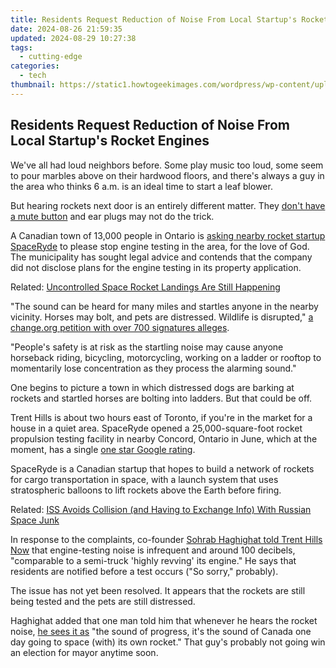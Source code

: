 ```yaml
---
title: Residents Request Reduction of Noise From Local Startup's Rocket Engines
date: 2024-08-26 21:59:35
updated: 2024-08-29 10:27:38
tags:
  - cutting-edge
categories:
  - tech
thumbnail: https://static1.howtogeekimages.com/wordpress/wp-content/uploads/2022/11/imageedit_1_4921471453.jpg
---
```


## Residents Request Reduction of Noise From Local Startup's Rocket Engines

We've all had loud neighbors before. Some play music too loud, some seem to pour marbles above on their hardwood floors, and there's always a guy in the area who thinks 6 a.m. is an ideal time to start a leaf blower.

 But hearing rockets next door is an entirely different matter. They [don't have a mute button](https://change-location.techidaily.com/how-to-use-life360-on-windows-pc-for-apple-iphone-14-pro-drfone-by-drfone-virtual-ios/) and ear plugs may not do the trick.

 A Canadian town of 13,000 people in Ontario is [asking nearby rocket startup SpaceRyde](https://www.space.com/canadian-town-asks-spaceryde-stop-rocket-engine-tests) to please stop engine testing in the area, for the love of God. The municipality has sought legal advice and contends that the company did not disclose plans for the engine testing in its property application.

Related: [Uncontrolled Space Rocket Landings Are Still Happening](https://facebook-video-share.techidaily.com/updated-in-2024-dominate-the-scene-the-best-hashtag-tactics-for-youtube-gamers/) 

 "The sound can be heard for many miles and startles anyone in the nearby vicinity. Horses may bolt, and pets are distressed. Wildlife is disrupted," [a change.org petition with over 700 signatures alleges](https://www.change.org/p/stop-the-rocket-engine-testing-in-trent-hills).

 "People's safety is at risk as the startling noise may cause anyone horseback riding, bicycling, motorcycling, working on a ladder or rooftop to momentarily lose concentration as they process the alarming sound."

 One begins to picture a town in which distressed dogs are barking at rockets and startled horses are bolting into ladders. But that could be off.

 Trent Hills is about two hours east of Toronto, if you're in the market for a house in a quiet area. SpaceRyde opened a 25,000-square-foot rocket propulsion testing facility in nearby Concord, Ontario in June, which at the moment, has a single [one star Google rating](https://www.google.com/search?q=spaceryde+concord&rlz=1C1VDKB%5FenUS1021US1021&oq=spaceryde+concord&aqs=chrome..69i57j33i160l4.5459j0j7&sourceid=chrome&ie=UTF-8#lrd=0x882b2ffadf41baa5:0xa115ccd6b1b688b1,1,,,).

 SpaceRyde is a Canadian startup that hopes to build a network of rockets for cargo transportation in space, with a launch system that uses stratospheric balloons to lift rockets above the Earth before firing.

Related: [ISS Avoids Collision (and Having to Exchange Info) With Russian Space Junk](https://www.howtogeek.com/843809/iss-avoids-collision-and-having-to-exchange-info-with-russian-space-junk/) 

 In response to the complaints, co-founder [Sohrab Haghighat told Trent Hills Now](https://trenthillsnow.com/2022/09/19/spaceryde-owners-host-open-house-and-address-residents-concerns/) that engine-testing noise is infrequent and around 100 decibels, "comparable to a semi-truck 'highly revving' its engine." He says that residents are notified before a test occurs ("So sorry," probably).

 The issue has not yet been resolved. It appears that the rockets are still being tested and the pets are still distressed.

 Haghighat added that one man told him that whenever he hears the rocket noise, [he sees it as](https://trenthillsnow.com/2022/09/19/spaceryde-owners-host-open-house-and-address-residents-concerns/) "the sound of progress, it's the sound of Canada one day going to space (with) its own rocket." That guy's probably not going win an election for mayor anytime soon.

<ins class="adsbygoogle"
     style="display:block"
     data-ad-format="autorelaxed"
     data-ad-client="ca-pub-7571918770474297"
     data-ad-slot="1223367746"></ins>



<ins class="adsbygoogle"
     style="display:block"
     data-ad-client="ca-pub-7571918770474297"
     data-ad-slot="8358498916"
     data-ad-format="auto"
     data-full-width-responsive="true"></ins>

